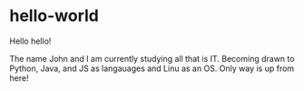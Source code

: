 # hello-world

Hello hello!

The name John and I am currently studying all that is IT. Becoming drawn to Python, Java, and JS as langauages and Linu as an OS. Only way is up from here!
